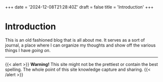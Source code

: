 +++
date = '2024-12-08T21:28:40Z'
draft = false
title = 'Introduction'
+++


# Introduction

This is an old fashioned blog that is all about me. It serves as a sort of journal, a place where I can organize my thoughts and show off the various things I have *going on*.

---


{{< alert >}}
**Warning!** This site might not be the prettiest or contain the best spelling. The whole point of this site knowledge capture and sharing.
{{< /alert >}}


